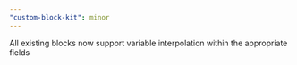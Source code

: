 ```yaml
---
"custom-block-kit": minor
---
```


All existing blocks now support variable interpolation within the appropriate fields

